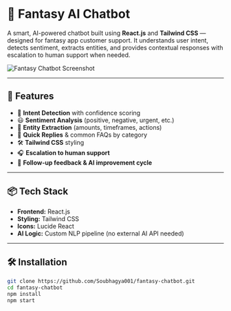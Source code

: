 # 🧠 Fantasy AI Chatbot

A smart, AI-powered chatbot built using **React.js** and **Tailwind CSS** — designed for fantasy app customer support. It understands user intent, detects sentiment, extracts entities, and provides contextual responses with escalation to human support when needed.

![Fantasy Chatbot Screenshot](./screenshot.png)

---

## 🚀 Features

- 🎯 **Intent Detection** with confidence scoring
- 😃 **Sentiment Analysis** (positive, negative, urgent, etc.)
- 🧠 **Entity Extraction** (amounts, timeframes, actions)
- 💬 **Quick Replies** & common FAQs by category
- 🛠 **Tailwind CSS** styling
- 🎧 **Escalation to human support**
- 🔁 **Follow-up feedback & AI improvement cycle**

---

## 📦 Tech Stack

- **Frontend:** React.js
- **Styling:** Tailwind CSS
- **Icons:** Lucide React
- **AI Logic:** Custom NLP pipeline (no external AI API needed)

---

## 🛠 Installation

```bash
git clone https://github.com/Soubhagya001/fantasy-chatbot.git
cd fantasy-chatbot
npm install
npm start
